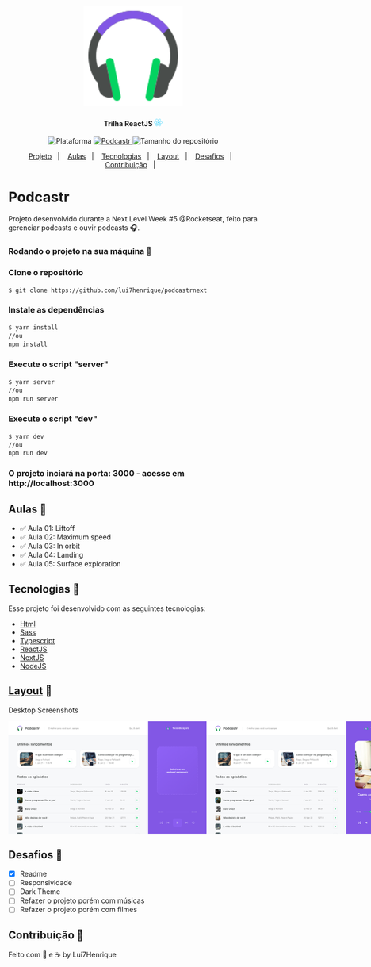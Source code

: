 <h1 align="center">
    <br>
    <img src="./.github/logo-podcastr.svg" width="200" heigh="150" alt="logo podcastr">
</h1>
<h4 align="center">
    Trilha ReactJS <img src="./.github/logo-react.svg" height="15" alt="logo react">
</h4>
<!-- <h4 align="center">Projeto web construído durante o Next Level Week #05-Discovery com a Rocketseat/DiegoFernandes.</h4> -->
<p align="center">
    <img alt="Plataforma" src="https://img.shields.io/static/v1?label=Plataforma&message=PC&color=04d361&labelColor=8257e5">
    <a aria-label="Completado" href="https://nextlevelweek.com/episodios/react/5/edicao/5">
        <img alt="Podcastr" src="https://img.shields.io/badge/Podcastr-NLW 5.0-04d361?logo=data:image/png;base64,iVBORw0KGgoAAAANSUhEUgAAABAAAAAQCAMAAAAoLQ9TAAAALVBMVEVHcExxWsF0XMJzXMJxWcFsUsD///9jRrzY0u6Xh9Gsn9n39fyMecy0qd2bjNJWBT0WAAAABHRSTlMA2Do606wF2QAAAGlJREFUGJVdj1cWwCAIBLEsRU3uf9xobDH8+GZwUYi8i6ucJwrxKE+7D0G9Q4vlYqtmCSjndr4CgCgzlyFgfKfKCVO0LrPKjmiqMxGXkJwNnXskqWG+1oSM+BSwD8f29YLNjvx/OQrn+g99oQSoNmt3PgAAAABJRU5ErkJggg==&labelColor=8257e5"></img>
    </a>
    <img alt="Tamanho do repositório" src="https://img.shields.io/github/repo-size/NyctibiusVII/Podcastr?color=04d361&labelColor=8257e5">
</p>
<p align="center">
    <a href="#Podcastr-">Projeto</a>&nbsp;&nbsp;&nbsp;|&nbsp;&nbsp;&nbsp;
    <a href="#Aulas-">Aulas</a>&nbsp;&nbsp;&nbsp;|&nbsp;&nbsp;&nbsp;
    <a href="#Tecnologias-">Tecnologias</a>&nbsp;&nbsp;&nbsp;|&nbsp;&nbsp;&nbsp;
    <a href="#Layout-">Layout</a>&nbsp;&nbsp;&nbsp;|&nbsp;&nbsp;&nbsp;
    <a href="#Desafios-">Desafios</a>&nbsp;&nbsp;&nbsp;|&nbsp;&nbsp;&nbsp;
    <a href="#Contribuição-">Contribuição</a>&nbsp;&nbsp;&nbsp;|&nbsp;&nbsp;&nbsp;
</p>
<!--
<p align="center">
    <a href="README.md">Inglês</a>
    ·
    <a href="README-pt.md">Português</a>
</p>
-->

# Podcastr
Projeto desenvolvido durante a Next Level Week #5 @Rocketseat, feito para gerenciar podcasts e ouvir podcasts 🎧.
<br>

###  Rodando o projeto na sua máquina 🚀

### Clone o repositório
```
$ git clone https://github.com/lui7henrique/podcastrnext
```
    
### Instale as dependências
```bash
$ yarn install 
//ou 
npm install
```

 ### Execute o script "server" 
```bash
$ yarn server
//ou 
npm run server
```

### Execute o script "dev"
```bash
$ yarn dev 
//ou 
npm run dev
```

### O projeto inciará na porta: 3000 - acesse em http://localhost:3000
## Aulas 📝
* ✅ Aula 01: Liftoff
* ✅ Aula 02: Maximum speed
* ✅ Aula 03: In orbit
* ✅ Aula 04: Landing
* ✅ Aula 05: Surface exploration

## Tecnologias 🚀
Esse projeto foi desenvolvido com as seguintes tecnologias:
- [Html](https://pt.wikipedia.org/wiki/HTML)
- [Sass](https://sass-lang.com/)
- [Typescript](https://www.typescriptlang.org/)
- [ReactJS](https://pt-br.reactjs.org/)
- [NextJS](https://nextjs.org/)
- [NodeJS](https://nodejs.org/en/)

## [Layout](https://www.figma.com/file/4HHorHq7GRBgZBaFdbtZlv/Podcastr-(Copy)?node-id=160%3A2761) 🚧
Desktop Screenshots
<div style="display: flex; flex-direction: 'column'; align-items: 'center';">
<!-- Responsive, 1440 x 900, 50% (Laptop L - 1440px)-->
    <img width="400px" src="./.github/Home1.png">
    <img width="400px" src="./.github/Home2.png">
    <img width="400px" src="./.github/Interna.png">
</div>

## Desafios 🧠
  - [x] Readme
  - [ ] Responsividade 
  - [ ] Dark Theme
  - [ ] Refazer o projeto porém com músicas
  - [ ] Refazer o projeto porém com filmes

## Contribuição 💭
Feito com 💜 e ☕ by Lui7Henrique
